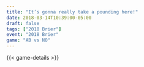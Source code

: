 ```yaml
---
title: "It’s gonna really take a pounding here!"
date: 2018-03-14T10:39:00-05:00
draft: false
tags: ["2018 Brier"]
event: "2018 Brier"
game: "AB vs NO"
---
```

{{< game-details >}}
<!--more--> 